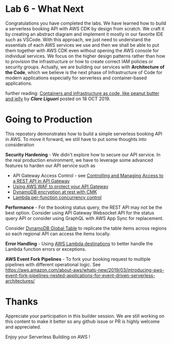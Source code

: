 # Lab 6 - What Next

Congratulations you have completed the labs. We have learned how to build a serverless booking API with AWS CDK by design from scratch. We craft it by creating an abstract diagram and implement it mostly in our favorite IDE such as VSCode. With this approach, we just need to understand the essentials of each AWS services we use and then we shall be able to put them together with AWS CDK even without opening the AWS console for individual services.  We focus on the higher design patterns rather than how to provision the infrastructure or how to create correct IAM policies or security groups.  Actually, we are building our services with **Architecture of the Code**, which we believe is the next phase of Infrastructure of Code for modern applications especially for serverless and container-based applications.


further reading: [Containers and infrastructure as code, like peanut butter and jelly](https://aws.amazon.com/blogs/containers/containers-and-infrastructure-as-code-like-peanut-butter-and-jelly/) by ***Clare Liguori*** posted on 18 OCT 2019.



# Going to Production

This repostory demonstrates how to build a simple serverless booking API in AWS. To move it forward, we still have to put some thoughts into consideration



**Security Hardening** -  We didn't explore how to secure our API service. In the real production environment, we have to leverage some advanced features to harden our API service such as

- API Gateway Access Control - see [Controlling and Managing Access to a REST API in API Gateway](https://docs.aws.amazon.com/apigateway/latest/developerguide/apigateway-control-access-to-api.html)  
- [Using AWS WAF to protect your API Gateway](https://docs.aws.amazon.com/apigateway/latest/developerguide/apigateway-control-access-aws-waf.html)
- [DynamoDB encryption at rest with CMK](https://docs.aws.amazon.com/amazondynamodb/latest/developerguide/EncryptionAtRest.html) 
- [Lambda per-function concurrency control](https://docs.aws.amazon.com/lambda/latest/dg/per-function-concurrency.html) 

**Performance** - For the booking status query, the REST API may not be the best option. Consider using API Gateway Websocket API for the status query API or consider using GraphQL with AWS App Sync for replacement.

Consider [DynamoDB Global Table](https://docs.aws.amazon.com/amazondynamodb/latest/developerguide/GlobalTables.html) to replicate the table items across regions so each regional API can access the items locally.

**Error Handling** - Using [AWS Lambda destinations](https://aws.amazon.com/blogs/compute/introducing-aws-lambda-destinations/) to better handle the Lambda function errors or exceptions.

**AWS Event Fork Pipelines** - To fork your booking request to multiple pipelines with different operational logic. See https://aws.amazon.com/about-aws/whats-new/2019/03/introducing-aws-event-fork-pipelines-nested-applications-for-event-driven-serverless-architectures/



# Thanks

Appreciate your participation in this builder session. We are still working on this content to make it better so any github issue or PR is highly welcome and appreciated.

Enjoy your Serverless Building on AWS !
